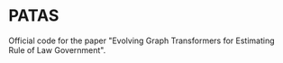 # PATAS
Official code for the paper "Evolving Graph Transformers for Estimating Rule of Law Government".
